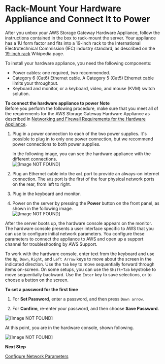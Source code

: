 # Rack\-Mount Your Hardware Appliance and Connect It to Power<a name="appliance-rack-mount"></a>

After you unbox your AWS Storage Gateway Hardware Appliance, follow the instructions contained in the box to rack\-mount the server\. Your appliance has a 1U form factor and fits into a 19\-inch rack to the International Electrotechnical Commission \(IEC\) industry standard, as described on the [19\-inch rack](https://en.wikipedia.org/wiki/19-inch_rack) Wikipedia page\.

To install your hardware appliance, you need the following components:
+ Power cables: one required, two recommended\.
+ Category 6 \(Cat6\) Ethernet cable\. A Category 5 \(Cat5\) Ethernet cable limits your throughput\.
+ Keyboard and monitor, or a keyboard, video, and mouse \(KVM\) switch solution\.

**To connect the hardware appliance to power**
**Note**  
Before you perform the following procedure, make sure that you meet all of the requirements for the AWS Storage Gateway Hardware Appliance as described in [Networking and Firewall Requirements for the Hardware Appliance](Requirements.md#appliance-network-requirements)\.

1. Plug in a power connection to each of the two power supplies\. It's possible to plug in to only one power connection, but we recommend power connections to both power supplies\.

   In the following image, you can see the hardware appliance with the different connections\.  
![\[Image NOT FOUND\]](http://docs.aws.amazon.com/storagegateway/latest/userguide/images/ApplianceBack.png)  
  


1. Plug an Ethernet cable into the `em1` port to provide an always\-on internet connection\. The `em1` port is the first of the four physical network ports on the rear, from left to right\.

1. Plug in the keyboard and monitor\.

1. Power on the server by pressing the **Power** button on the front panel, as shown in the following image\.  
![\[Image NOT FOUND\]](http://docs.aws.amazon.com/storagegateway/latest/userguide/images/ApplianceFront.png)  
  


After the server boots up, the hardware console appears on the monitor\. The hardware console presents a user interface specific to AWS that you can use to configure initial network parameters\. You configure these parameters to connect the appliance to AWS and open up a support channel for troubleshooting by AWS Support\.

To work with the hardware console, enter text from the keyboard and use the `Up`, `Down`, `Right`, and `Left Arrow` keys to move about the screen in the indicated direction\. Use the `Tab` key to move sequentially forward through items on\-screen\. On some setups, you can use the `Shift+Tab` keystroke to move sequentially backward\. Use the `Enter` key to save selections, or to choose a button on the screen\.

**To set a password for the first time**

1. For **Set Password**, enter a password, and then press `Down arrow`\.

1. For **Confirm**, re\-enter your password, and then choose **Save Password**\.

![\[Image NOT FOUND\]](http://docs.aws.amazon.com/storagegateway/latest/userguide/images/ApplianceSetPassword.png)





At this point, you are in the hardware console, shown following\.

![\[Image NOT FOUND\]](http://docs.aws.amazon.com/storagegateway/latest/userguide/images/ApplianceHardwareConsole.png)





**Next Step**

[Configure Network Parameters](appliance-configure-network.md)